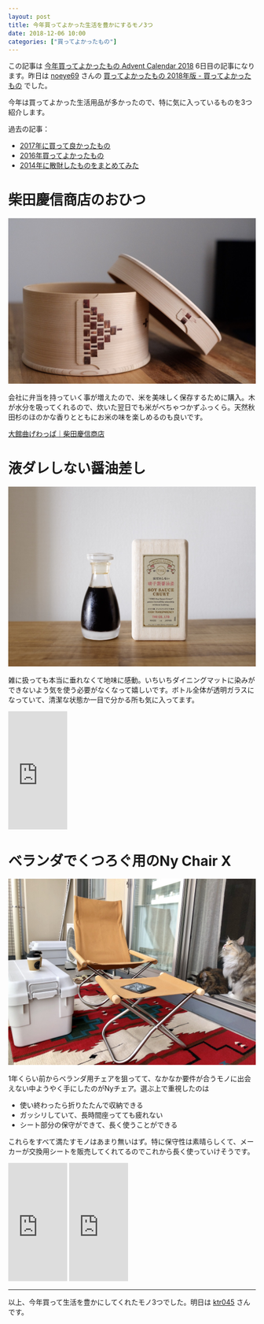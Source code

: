 ```yaml
---
layout: post
title: 今年買ってよかった生活を豊かにするモノ3つ
date: 2018-12-06 10:00
categories: ["買ってよかったもの"]
---
```


この記事は [今年買ってよかったもの Advent Calendar 2018](https://adventar.org/calendars/3103) 6日目の記事になります。昨日は [noeye69](https://adventar.org/users/20134) さんの [買ってよかったもの 2018年版 - 買ってよかったもの](http://noeye69.com/blog-entry-39.html) でした。

今年は買ってよかった生活用品が多かったので、特に気に入っているものを3つ紹介します。

過去の記事：

- [2017年に買って良かったもの](https://horimislime.hateblo.jp/entry/kaimono-2017)
- [2016年買ってよかったもの](https://horimislime.hateblo.jp/entry/bestbuy2016)
- [2014年に散財したものをまとめてみた](https://horimislime.hateblo.jp/entry/2014/12/31/120000)


# 柴田慶信商店のおひつ
![](/images/ohitsu.jpeg)

会社に弁当を持っていく事が増えたので、米を美味しく保存するために購入。木が水分を吸ってくれるので、炊いた翌日でも米がべちゃつかずふっくら。天然秋田杉のほのかな香りとともにお米の味を楽しめるのも良いです。

[大館曲げわっぱ｜柴田慶信商店](http://magewappa.com/)

# 液ダレしない醤油差し
![](/images/cruet.jpeg)

雑に扱っても本当に垂れなくて地味に感動。いちいちダイニングマットに染みができないよう気を使う必要がなくなって嬉しいです。ボトル全体が透明ガラスになっていて、清潔な状態か一目で分かる所も気に入ってます。

<iframe style="width:120px;height:240px;" marginwidth="0" marginheight="0" scrolling="no" frameborder="0" src="https://rcm-fe.amazon-adsystem.com/e/cm?ref=qf_sp_asin_til&t=horimislime-22&m=amazon&o=9&p=8&l=as1&IS2=1&detail=1&asins=B00JOKAWVY&linkId=3d48b9246c96c76031ff6673752c507b&bc1=000000&lt1=_blank&fc1=333333&lc1=0066c0&bg1=ffffff&f=ifr">
    </iframe>

# ベランダでくつろぐ用のNy Chair X
![](/images/nychair.jpeg)

1年くらい前からベランダ用チェアを狙ってて、なかなか要件が合うモノに出会えない中ようやく手にしたのがNyチェア。選ぶ上で重視したのは

- 使い終わったら折りたたんで収納できる
- ガッシリしていて、長時間座ってても疲れない
- シート部分の保守ができて、長く使うことができる

これらをすべて満たすモノはあまり無いはず。特に保守性は素晴らしくて、メーカーが交換用シートを販売してくれてるのでこれから長く使っていけそうです。

<iframe style="width:120px;height:240px;" marginwidth="0" marginheight="0" scrolling="no" frameborder="0" src="https://rcm-fe.amazon-adsystem.com/e/cm?ref=qf_sp_asin_til&t=horimislime-22&m=amazon&o=9&p=8&l=as1&IS2=1&detail=1&asins=B01484CNXA&linkId=b07cbbf3bdfa1abcb7720297593fa3b4&bc1=000000&lt1=_blank&fc1=333333&lc1=0066c0&bg1=ffffff&f=ifr">
    </iframe>

<iframe style="width:120px;height:240px;" marginwidth="0" marginheight="0" scrolling="no" frameborder="0" src="https://rcm-fe.amazon-adsystem.com/e/cm?ref=qf_sp_asin_til&t=horimislime-22&m=amazon&o=9&p=8&l=as1&IS2=1&detail=1&asins=B016D35IIQ&linkId=82734ea19d62da84bd0da236be93b859&bc1=000000&lt1=_blank&fc1=333333&lc1=0066c0&bg1=ffffff&f=ifr">
    </iframe>

----

以上、今年買って生活を豊かにしてくれたモノ3つでした。明日は [ktr045](https://adventar.org/users/20113) さんです。
